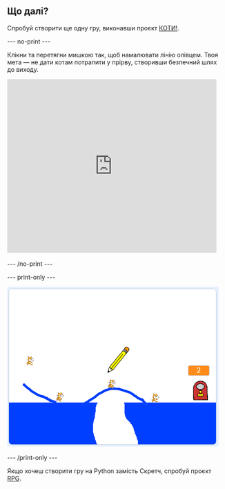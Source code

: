 ## Що далі?

Спробуй створити ще одну гру, виконавши проєкт [КОТИ!](https://projects.raspberrypi.org/en/projects/cats?utm_source=pathway&utm_medium=whatnext&utm_campaign=projects).

\--- no-print \---

Клікни та перетягни мишкою так, щоб намалювати лінію олівцем. Твоя мета — не дати котам потрапити у прірву, створивши безпечний шлях до виходу.

<div class="scratch-preview">
  <iframe allowtransparency="true" width="485" height="402" src="https://scratch.mit.edu/projects/embed/253667883/?autostart=false" frameborder="0" scrolling="no"></iframe>
</div>

\--- /no-print \---

\--- print-only \---

![Завершений проєкт «Коти»](images/cats-finished.png)

\--- /print-only \---

Якщо хочеш створити гру на Python замість Скретч, спробуй проєкт [RPG](https://projects.raspberrypi.org/en/projects/rpg?utm_source=pathway&utm_medium=whatnext&utm_campaign=projects).